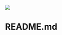 ![](https://www.google.com/url?sa=i&url=https%3A%2F%2Fhub.docker.com%2F_%2Fpython&psig=AOvVaw18ftMpk0wL7ozNkILmd7Tw&ust=1746041103350000&source=images&cd=vfe&opi=89978449&ved=0CBEQjRxqFwoTCPCB2Pv7_YwDFQAAAAAdAAAAABAE)

# README.md